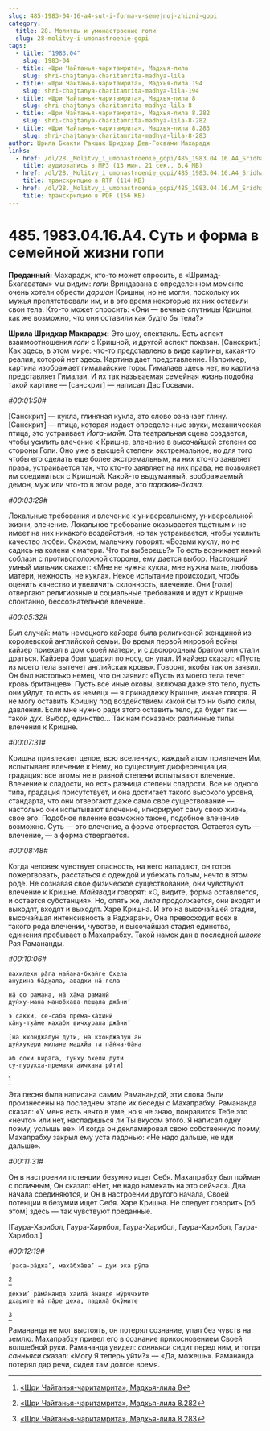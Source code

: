 ```yaml
---
slug: 485-1983-04-16-a4-sut-i-forma-v-semejnoj-zhizni-gopi
category:
  title: 28. Молитвы и умонастроение гопи
  slug: 28-molitvy-i-umonastroenie-gopi
tags:
  - title: "1983.04"
    slug: 1983-04
  - title: «Шри Чайтанья-чаритамрита», Мадхья-лила
    slug: shri-chajtanya-charitamrita-madhya-lila
  - title: «Шри Чайтанья-чаритамрита», Мадхья-лила 194
    slug: shri-chajtanya-charitamrita-madhya-lila-194
  - title: «Шри Чайтанья-чаритамрита», Мадхья-лила 8
    slug: shri-chajtanya-charitamrita-madhya-lila-8
  - title: «Шри Чайтанья-чаритамрита», Мадхья-лила 8.282
    slug: shri-chajtanya-charitamrita-madhya-lila-8-282
  - title: «Шри Чайтанья-чаритамрита», Мадхья-лила 8.283
    slug: shri-chajtanya-charitamrita-madhya-lila-8-283
author: Шрила Бхакти Ракшак Шридхар Дев-Госвами Махарадж
links:
  - href: /dl/28._Molitvy_i_umonastroenie_gopi/485_1983.04.16.A4_SridharMj_Sut_i_forma_v_semeynoy_jizni_gopi.mp3
    title: аудиозапись в MP3 (13 мин. 21 сек., 6,4 МБ)
  - href: /dl/28._Molitvy_i_umonastroenie_gopi/485_1983.04.16.A4_SridharMj_Sut_i_forma_v_semeynoy_jizni_gopi.rtf
    title: транскрипцию в RTF (114 КБ)
  - href: /dl/28._Molitvy_i_umonastroenie_gopi/485_1983.04.16.A4_SridharMj_Sut_i_forma_v_semeynoy_jizni_gopi.pdf
    title: транскрипцию в PDF (156 КБ)
---
```


# 485. 1983.04.16.A4. Суть и форма в семейной жизни гопи

**Преданный:** Махарадж, кто-то может спросить, в «Шримад-Бхагаватам» мы видим: *гопи* Вриндавана в определенном моменте очень хотели обрести *даршан* Кришны, но не могли, поскольку их мужья препятствовали им, и в это время некоторые их них оставили свои тела. Кто-то может спросить: «Они — вечные спутницы Кришны, как же возможно, что они оставили как будто бы тела?»

**Шрила Шридхар Махарадж:** Это шоу, спектакль. Есть аспект взаимоотношения *гопи* с Кришной, и другой аспект показан. [Санскрит.] Как здесь, в этом мире: что-то представлено в виде картины, какая-то реалия, которой нет здесь. Картина дает представление. Например, картина изображает гималайские горы. Гималаев здесь нет, но картина представляет Гималаи. И их так называемая семейная жизнь подобна такой картине — [санскрит] — написал Дас Госвами.

*#00:01:50#*

[Санскрит] — кукла, глиняная кукла, это слово означает глину. [Санскрит] — птица, которая издает определенные звуки, механическая птица, это устраивает *Йога-майя*. Эта театральная сцена создается, чтобы усилить влечение к Кришне, влечение в высочайшей степени со стороны Гопи. Оно уже в высшей степени экстремальное, но для того чтобы его сделать еще более экстремальным, на них кто-то заявляет права, устраивается так, что кто-то заявляет на них права, не позволяет им соединиться с Кришной. Какой-то выдуманный, воображаемый демон, муж или что-то в этом роде, это *паракия-бхава*.

*#00:03:29#*

Локальные требования и влечение к универсальному, универсальной жизни, влечение. Локальное требование оказывается тщетным и не имеет на них никакого воздействия, но так устраивается, чтобы усилить качество любви. Скажем, мальчику говорят: «Возьми куклу, но не садись на колени к матери. Что ты выберешь?» То есть возникает некий соблазн с противоположной стороны, ему дается выбор. Настоящий умный мальчик скажет: «Мне не нужна кукла, мне нужна мать, любовь матери, нежность, не кукла». Некое испытание происходит, чтобы оценить качество и увеличить склонность, влечение. Они [*гопи*] отвергают религиозные и социальные требования и идут к Кришне спонтанно, бессознательное влечение.

*#00:05:32#*

Был случай: мать немецкого кайзера была религиозной женщиной из королевской английской семьи. Во время первой мировой войны кайзер приехал в дом своей матери, и с двоюродным братом они стали драться. Кайзера брат ударил по носу, он упал. И кайзер сказал: «Пусть из моего тела вытечет английская кровь». Говорят, якобы так он заявил. Он был настолько немец, что он заявил: «Пусть из моего тела течет кровь британцев». Пусть все иные оковы, включая даже это тело, пусть они уйдут, то есть «я немец» — я принадлежу Кришне, иначе говоря. Я не могу оставить Кришну под воздействием какой бы то ни было силы, давления. Если мне нужно ради этого оставить тело, да будет так — такой дух. Выбор, единство… Так нам показано: различные типы влечения к Кришне.

*#00:07:31#*

Кришна привлекает целое, всю вселенную, каждый атом привлечен Им, испытывает влечение к Нему, но существует дифференциация, градация: все атомы не в равной степени испытывают влечение. Влечение к сладости, но есть разница степени сладости. Все не одного типа, градация присутствует, и она достигает такого высокого уровня, стандарта, что они отвергают даже само свое существование — настолько они испытывают влечение, игнорируют саму свою жизнь, свое эго. Подобное явление возможно также, подобное влечение возможно. Суть — это влечение, а форма отвергается. Остается суть — влечение, — а форма отвергается.

*#00:08:48#*

Когда человек чувствует опасность, на него нападают, он готов пожертвовать, расстаться с одеждой и убежать голым, нечто в этом роде. Не сознавая свое физическое существование, они чувствуют влечение к Кришне. *Майявади* говорят: «О, видите, форма оставляется, и остается субстанция». Но, опять же, *лила* продолжается, они входят и выходят, входят и выходят. Харе Кришна. И это на высочайшей стадии, высочайшая интенсивность в Радхарани, Она превосходит всех в такого рода влечении, чувстве, и высочайшая стадия единства, единения пребывает в Махапрабху. Такой намек дан в последней *шлоке* Рая Рамананды.

*#00:10:06#*

    пахилехи ра̄га найана-бхан̇ге бхела
    анудина ба̄д̣хала, авадхи на̄ гела

    на̄ со раман̣а, на̄ ха̄ма раман̣ӣ
    дун̇ху-мана манобхава пеш̣ала джа̄ни’

    э сакхи, се-саба према-ка̄хинӣ
    ка̄ну-т̣ха̄ме кахаби вичхурала джа̄ни’

    [на̄ кхон̇джалун̇ дӯтӣ, на̄ кхон̇джалун̇ а̄н
    дун̇хукери милане мадхйа та па̄н̇ча-ба̄н̣а

    аб сохи вира̄га, тун̇ху бхели дӯтӣ
    су-пурукха-премаки аичхана рӣти]
[^_ftn1]

Эта песня была написана самим Раманандой, эти слова были произнесены на последнем этапе их беседы с Махапрабху. Рамананда сказал: «У меня есть нечто в уме, но я не знаю, понравится Тебе это «нечто» или нет, насладишься ли Ты вкусом этого. Я написал одну поэму, услышь ее». И когда он декламировал свою собственную поэму, Махапрабху закрыл ему уста ладонью: «Не надо дальше, не иди дальше».

*#00:11:31#*

Он в настроении потенции безумно ищет Себя. Махапрабху был пойман с поличным, Он сказал: «Нет, не надо намекать на это сейчас». Два начала соединяются, и Он в настроении другого начала, Своей потенции в безумии ищет Себя. Харе Кришна. Не следует говорить [об этом] здесь — так чувствуют преданные.

[Гаура-Харибол, Гаура-Харибол, Гаура-Харибол, Гаура-Харибол, Гаура-Харибол.]

*#00:12:19#*

    ‘раса-ра̄джа’, маха̄бха̄ва’ — дуи эка рӯпа
[^_ftn2]

    декхи’ ра̄ма̄нанда хаила̄ а̄нанде мӯрччхите
    дхарите на̄ па̄ре деха, пад̣ила̄ бхӯмите
[^_ftn3]

Рамананда не мог выстоять, он потерял сознание, упал без чувств на землю. Махапрабху привел его в сознание прикосновением Своей волшебной руки. Рамананда увидел: *санньяси* сидит перед ним, и тогда *санньяси* сказал: «Могу Я теперь уйти?» — «Да, можешь». Рамананда потерял дар речи, сидел там долгое время.



[^_ftn1]: [«Шри Чайтанья-чаритамрита», Мадхья-лила 8](../notes/shri-chajtanya-charitamrita-madhya-lila/shri-chajtanya-charitamrita-madhya-lila-8.md)

[^_ftn2]: [«Шри Чайтанья-чаритамрита», Мадхья-лила 8.282](../notes/shri-chajtanya-charitamrita-madhya-lila/shri-chajtanya-charitamrita-madhya-lila-8-282.md)

[^_ftn3]: [«Шри Чайтанья-чаритамрита», Мадхья-лила 8.283](../notes/shri-chajtanya-charitamrita-madhya-lila/shri-chajtanya-charitamrita-madhya-lila-8-283.md)
